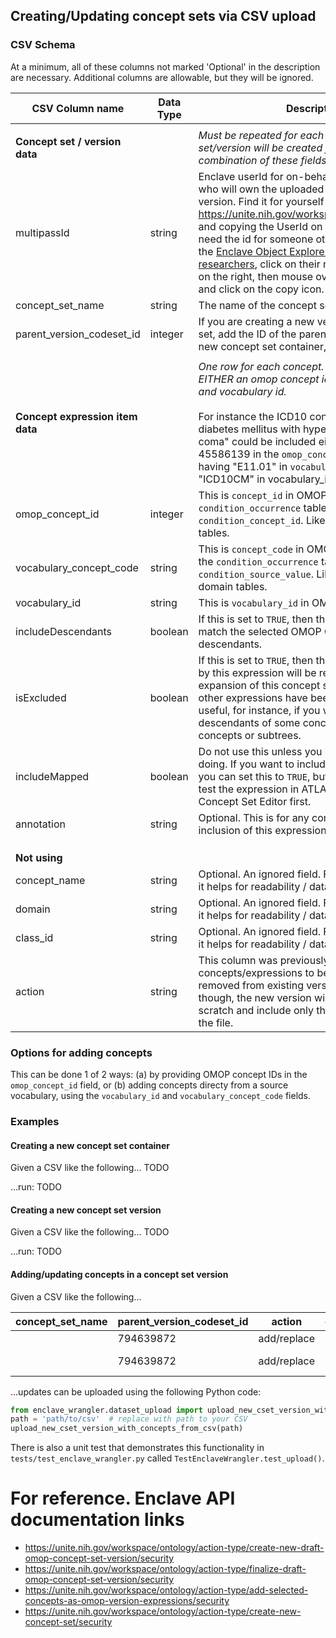## Creating/Updating concept sets via CSV upload

### CSV Schema
At a minimum, all of these columns not marked 'Optional' in the description are necessary. Additional columns are allowable, but they will be ignored.

[//]: # (TODO's: i. 'example' column?, ii. 'nullable' column?)
[//]: # (TODO: Finish docs for isExcluded and includeMapped)

| CSV Column name                  | Data Type | Description                                                                                                                                                                                                                                                                                                                                                                                                                                                                                                                                                                                        |  
|----------------------------------|-----------|----------------------------------------------------------------------------------------------------------------------------------------------------------------------------------------------------------------------------------------------------------------------------------------------------------------------------------------------------------------------------------------------------------------------------------------------------------------------------------------------------------------------------------------------------------------------------------------------------|
|                                  |
| **Concept set / version data**   |           | *Must be repeated for each row. One concept set/version will be created for each unique combination of these fields.*                                                                                                                                                                                                                                                                                                                                                                                                                                                                              |
| multipassId                      | string    | Enclave userId for on-behalf-of. This is the user who will own the uploaded concept set or version. Find it for yourself by going to https://unite.nih.gov/workspace/settings/account and copying the UserId on the top right. If you need the id for someone other than yourself, use the [Enclave Object Explorer to search for researchers](https://unite.nih.gov/workspace/hubble/exploration/?objectTypeRid=ri.ontology.main.object-type.70d7defa-4914-422f-83da-f45c28befd5a), click on their name under Results on the right, then mouse over the User ID field and click on the copy icon. |
| concept_set_name                 | string    | The name of the concept set container.                                                                                                                                                                                                                                                                                                                                                                                                                                                                                                                                                             |
| parent_version_codeset_id        | integer   | If you are creating a new version of a concept set, add the ID of the parent version. If creating a new concept set container, leave this empty.                                                                                                                                                                                                                                                                                                                                                                                                                                                   |
|                                  |
| **Concept expression item data** |           | *One row for each concept. You must supply EITHER an omop concept id OR a concept code and vocabulary id.*<br/><br/>For instance the ICD10 concept "Type 2 diabetes mellitus with hyperosmolarity with coma" could be included either by having 45586139 in the `omop_concept_id column`, or by having "E11.01" in `vocabulary_concept_code` and "ICD10CM" in vocabulary_id.                                                                                                                                                                                                                       |
| omop_concept_id                  | integer   | This is `concept_id` in OMOP `concept` table. In the `condition_occurrence` table, it appears as `condition_concept_id`. Likewise for other domain tables.                                                                                                                                                                                                                                                                                                                                                                                                                                         |
| vocabulary_concept_code          | string    | This is `concept_code` in OMOP `concept` table. In the `condition_occurrence` table, it appears as `condition_source_value`. Likewise for other domain tables.                                                                                                                                                                                                                                                                                                                                                                                                                                     |
| vocabulary_id                    | string    | This is `vocabulary_id` in OMOP `concept` table.                                                                                                                                                                                                                                                                                                                                                                                                                                                                                                                                                   |
| includeDescendants               | boolean   | If this is set to `TRUE`, then this expression item will match the selected OMOP Concept and all of its descendants.                                                                                                                                                                                                                                                                                                                                                                                                                                                                               |
| isExcluded                       | boolean   | If this is set to `TRUE`, then the concepts matched by this expression will be removed from the final expansion of this concept set version after all other expressions have been processed. This is useful, for instance, if you want to include the descendants of some concept *except* for certain concepts or subtrees.                                                                                                                                                                                                                                                                       |
| includeMapped                    | boolean   | Do not use this unless you know what you're doing. If you want to include mapped concepts, you can set this to `TRUE`, but we recommend you test the expression in ATLAS or the Enclave Concept Set Editor first.                                                                                                                                                                                                                                                                                                                                                                                  |
| annotation                       | string    | Optional. This is for any comments about the inclusion of this expression.                                                                                                                                                                                                                                                                                                                                                                                                                                                                                                                         |
 |                                  |
|                                  |
|                                  |
| **Not using**                    |
| concept_name                     | string    | Optional. An ignored field. Feel free to include if it helps for readability / data management.                                                                                                                                                                                                                                                                                                                                                                                                                                                                                                    |
| domain                           | string    | Optional. An ignored field. Feel free to include if it helps for readability / data management.                                                                                                                                                                                                                                                                                                                                                                                                                                                                                                    |
| class_id                         | string    | Optional. An ignored field. Feel free to include if it helps for readability / data management.                                                                                                                                                                                                                                                                                                                                                                                                                                                                                                    |
| action                           | string    | This column was previously intended to allow concepts/expressions to be added, changed, or removed from existing versions. For now, though, the new version will be created from scratch and include only the expressions listed in the file.                                                                                                                                                                                                                                                                                                                                                      |

### Options for adding concepts
This can be done 1 of 2 ways: (a) by providing OMOP concept IDs in the `omop_concept_id` field, or (b) adding concepts directy from a source vocabulary, using the `vocabulary_id` and `vocabulary_concept_code` fields. 

### Examples
[//]: # (TODO: Add example tables here)

#### Creating a new concept set container
Given a CSV like the following...
TODO

...run: TODO

#### Creating a new concept set version
Given a CSV like the following...
TODO

...run: TODO

#### Adding/updating concepts in a concept set version
Given a CSV like the following...

|concept_set_name|parent_version_codeset_id|action     |omop_concept_id|includeDescendants|isExcluded|includeMapped|annotation|vocabulary_concept_code|vocabulary_id|FIELD11|concept_name                  |domain   |class_id        |
|----------------|-------------------------|-----------|---------------|------------------|----------|-------------|----------|-----------------------|-------------|-------|------------------------------|---------|----------------|
|                |794639872                |add/replace|4034962        |FALSE             |FALSE     |FALSE        |          |237613005              |             |       |Hyperproinsulinemia           |         |                |
|                |794639872                |add/replace|               |FALSE             |TRUE      |FALSE        |          |703136005              |SNOMED       |       |Diabetes mellitus in remission|Condition|Clinical Finding|

...updates can be uploaded using the following Python code:
```python
from enclave_wrangler.dataset_upload import upload_new_cset_version_with_concepts_from_csv
path = 'path/to/csv'  # replace with path to your CSV
upload_new_cset_version_with_concepts_from_csv(path)
```

There is also a unit test that demonstrates this functionality in `tests/test_enclave_wrangler.py` called `TestEnclaveWrangler.test_upload()`.


# For reference. Enclave API documentation links

- https://unite.nih.gov/workspace/ontology/action-type/create-new-draft-omop-concept-set-version/security
- https://unite.nih.gov/workspace/ontology/action-type/finalize-draft-omop-concept-set-version/security
- https://unite.nih.gov/workspace/ontology/action-type/add-selected-concepts-as-omop-version-expressions/security
- https://unite.nih.gov/workspace/ontology/action-type/create-new-concept-set/security